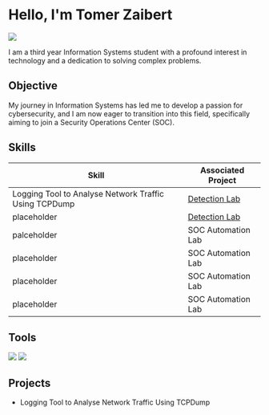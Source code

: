 # Hello, I'm Tomer Zaibert
<a href="https://linkedin.com/in/tomer-zaibert/"><img src="https://img.shields.io/badge/-LinkedIn-0072b1?&style=for-the-badge&logo=linkedin&logoColor=white" /></a>

I am a third year Information Systems student with a profound interest in technology and a dedication to solving complex problems.

## Objective

My journey in Information Systems has led me to develop a passion for cybersecurity, and I am now eager to transition into this field, specifically aiming to join a Security Operations Center (SOC).

## Skills

| Skill                                         | Associated Project         |
|-----------------------------------------------|----------------------------|
| Logging Tool to Analyse Network Traffic Using TCPDump          | <a href="https://google.com">Detection Lab</a>|
| placeholder | <a href="https://google.com">Detection Lab</a>|
| palceholder         | SOC Automation Lab|
| placeholder      | SOC Automation Lab|
| placeholder                  | SOC Automation Lab|
| placeholder | SOC Automation Lab|

## Tools
<div>
    <img src="https://img.shields.io/badge/-Wireshark-1679A7?&style=for-the-badge&logo=Wireshark&logoColor=white" />
    <img src="https://img.shields.io/badge/-tcpdump-00599C?&style=for-the-badge&logo=tcpdump&logoColor=white" />
    
</div>

## Projects
- Logging Tool to Analyse Network Traffic Using TCPDump

